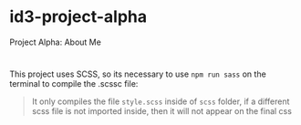 # id3-project-alpha
Project Alpha: About Me 
#

This project uses SCSS, so its necessary to use `npm run sass` on the terminal to compile the .scssc file:
> It only compiles the file `style.scss` inside of `scss` folder, if a different scss file is not imported inside, then it will not appear on the final css

